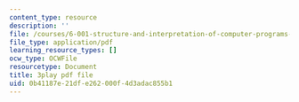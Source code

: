 ```yaml
---
content_type: resource
description: ''
file: /courses/6-001-structure-and-interpretation-of-computer-programs-spring-2005/0b41187e21dfe262000f4d3adac855b1_aAlR3cezPJg.pdf
file_type: application/pdf
learning_resource_types: []
ocw_type: OCWFile
resourcetype: Document
title: 3play pdf file
uid: 0b41187e-21df-e262-000f-4d3adac855b1
---
```

